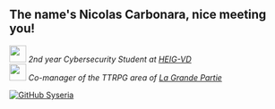 <h2>The name's Nicolas Carbonara, nice meeting you!</h2>
<p>
  <em>
    <img src="https://media.giphy.com/media/fYSnHlufseco8Fh93Z/giphy.gif" width="30"> 2nd year Cybersecurity Student at <a href="https://heig-vd.ch">HEIG-VD</a></br>
    <img src="https://cdn.pixabay.com/photo/2022/04/16/19/39/d20-7136921_640.png" width="30"> Co-manager of the TTRPG area of <a href="https://lagrandepartie.ch">La Grande Partie</a>
  </em>
</p>

[![GitHub Syseria](https://img.shields.io/github/followers/syseria?label=follow&style=social)](https://github.com/)
